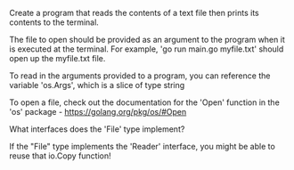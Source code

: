 Create a program that reads the contents of a text file then prints its contents to the terminal.

The file to open should be provided as an argument to the program when it is executed at the terminal. For example, 'go run main.go myfile.txt' should open up the myfile.txt file.

To read in the arguments provided to a program, you can reference the variable 'os.Args', which is a slice of type string

To open a file, check out the documentation for the 'Open' function in the 'os' package - https://golang.org/pkg/os/#Open

What interfaces does the 'File' type implement?

If the "File" type implements the 'Reader' interface, you might be able to reuse that io.Copy function!